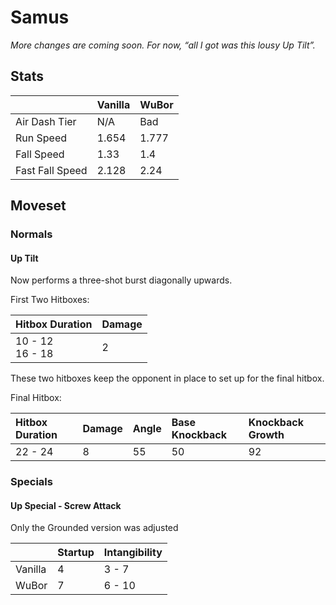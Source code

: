 # Samus
*More changes are coming soon. For now, “all I got was this lousy Up Tilt”.*

## Stats

<datatable>

|                 | Vanilla | WuBor              |
|:--------------- |:------- |:------------------ |
| Air Dash Tier   | N/A     | Bad                |
| Run Speed       | 1.654   | <buff>1.777</buff> |
| Fall Speed      | 1.33    | <buff>1.4</buff>   |
| Fast Fall Speed | 2.128   | <buff>2.24</buff>  |

</datatable>

## Moveset

### Normals

#### Up Tilt
<ovhl>Now performs a three-shot burst diagonally upwards.</ovhl>

First Two Hitboxes:

<datatable>

| Hitbox Duration    | Damage |
|:------------------ |:------ |
| 10 - 12<br>16 - 18 | 2      |

</datatable>

These two hitboxes keep the opponent in place to set up for the final hitbox.

Final Hitbox:

<datatable>

| Hitbox Duration | Damage | Angle | Base Knockback | Knockback Growth |
|:--------------- |:------ |:----- |:-------------- |:---------------- |
| 22 - 24         | 8      | 55    | 50             | 92               |

</datatable>

### Specials

#### Up Special - Screw Attack

<nerf>Only the Grounded version was adjusted</nerf>

<datatable>

|         | Startup        | Intangibility        |
|:------- |:-------------- |:-------------------- |
| Vanilla | 4              | 3 - 7               |
| WuBor   | <nerf>7</nerf> | <nerf>6 - 10</nerf> |

</datatable>

